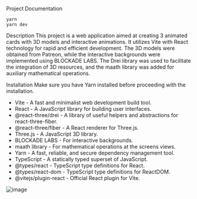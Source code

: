 Project Documentation 

```
yarn
yarn dev
```

Description
This project is a web application aimed at creating 3 animated cards with 3D models and interactive animations. 
It utilizes Vite with React technology for rapid and efficient development. The 3D models were obtained from Patreon, while the interactive backgrounds were implemented using BLOCKADE LABS. 
The Drei library was used to facilitate the integration of 3D resources, and the maath library was added for auxiliary mathematical operations.

Installation
Make sure you have Yarn installed before proceeding with the installation.

- Vite - A fast and minimalist web development build tool.
- React - A JavaScript library for building user interfaces.
- @react-three/drei - A library of useful helpers and abstractions for react-three-fiber.
- @react-three/fiber - A React renderer for Three.js.
- Three.js - A JavaScript 3D library.
- BLOCKADE LABS - For interactive backgrounds.
- maath library - For mathematical operations at the screens views.
- Yarn - A fast, reliable, and secure dependency management tool.
- TypeScript - A statically typed superset of JavaScript.
- @types/react - TypeScript type definitions for React.
- @types/react-dom - TypeScript type definitions for ReactDOM.
- @vitejs/plugin-react - Official React plugin for Vite.

![image](https://user-images.githubusercontent.com/6551176/221732091-23ee52cb-4150-42fa-b998-43628d7a6b0d.png)
